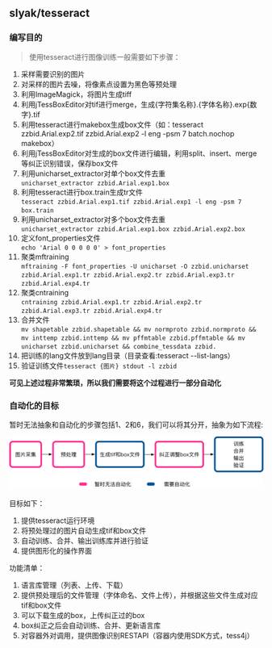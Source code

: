 ## slyak/tesseract
### 编写目的
> 使用tesseract进行图像训练一般需要如下步骤：

1. 采样需要识别的图片
2. 对采样的图片去噪，将像素点设置为黑色等预处理
3. 利用ImageMagick，将图片生成tiff
4. 利用jTessBoxEditor对tif进行merge，生成{字符集名称}.{字体名称}.exp{数字}.tif
5. 利用tesseract进行makebox生成box文件（如：tesseract zzbid.Arial.exp2.tif zzbid.Arial.exp2 -l eng -psm 7 batch.nochop makebox）
6. 利用jTessBoxEditor对生成的box文件进行编辑，利用split、insert、merge等纠正识别错误，保存box文件
7. 利用unicharset_extractor对单个box文件去重</br>`unicharset_extractor zzbid.Arial.exp1.box`
8. 利用tesseract进行box.train生成tr文件</br>`tesseract zzbid.Arial.exp1.tif zzbid.Arial.exp1 -l eng -psm 7  box.train`
9. 利用unicharset_extractor对多个box文件去重</br>`unicharset_extractor zzbid.Arial.exp1.box zzbid.Arial.exp2.box`
10. 定义font_properties文件<br/>`echo 'Arial 0 0 0 0 0' > font_properties`
11. 聚类mftraining<br/>`mftraining -F font_properties -U unicharset -O zzbid.unicharset zzbid.Arial.exp1.tr zzbid.Arial.exp2.tr zzbid.Arial.exp3.tr zzbid.Arial.exp4.tr`
12. 聚类cntraining<br/>`cntraining zzbid.Arial.exp1.tr zzbid.Arial.exp2.tr zzbid.Arial.exp3.tr zzbid.Arial.exp4.tr`
13. 合并文件<br/>`mv shapetable zzbid.shapetable && mv normproto zzbid.normproto && mv inttemp zzbid.inttemp && mv pffmtable zzbid.pffmtable && mv unicharset zzbid.unicharset && combine_tessdata zzbid.`
14. 把训练的lang文件放到lang目录（目录查看:tesseract --list-langs）
15. 验证训练文件`tesseract {图片} stdout -l zzbid`

**可见上述过程非常繁琐，所以我们需要将这个过程进行一部分自动化**

### 自动化的目标
暂时无法抽象和自动化的步骤包括1、2和6，我们可以将其分开，抽象为如下流程:

<img src='./train.png' width='600px'/>

目标如下：

1. 提供tesseract运行环境
2. 将预处理过的图片自动生成tif和box文件
3. 自动训练、合并、输出训练库并进行验证
4. 提供图形化的操作界面

功能清单：

1. 语言库管理（列表、上传、下载）
2. 提供预处理后的文件管理（字体命名、文件上传），并根据这些文件生成对应tif和box文件
3. 可以下载生成的box，上传纠正过的box
4. box纠正之后会自动训练、合并、更新语言库
5. 对容器外对调用，提供图像识别RESTAPI（容器内使用SDK方式，tess4j）